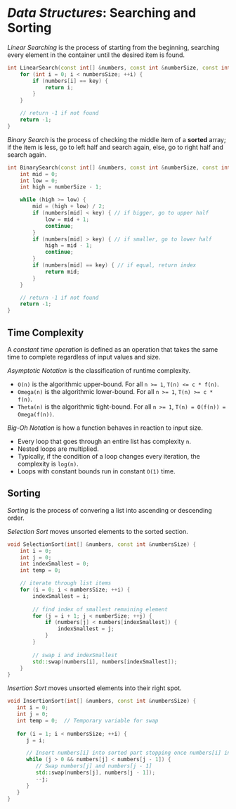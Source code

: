# ***Data Structures***: Searching and Sorting
*Linear Searching* is the process of starting from the beginning, searching every element in the container until the desired item is found.
```c++
int LinearSearch(const int[] &numbers, const int &numberSize, const int &key) {
	for (int i = 0; i < numbersSize; ++i) {
		if (numbers[i] == key) {
			return i;
		}
	}

	// return -1 if not found
	return -1;
}
```

*Binary Search* is the process of checking the middle item of a **sorted** array; if the item is less, go to left half and search again, else, go to right half and search again.
```c++
int BinarySearch(const int[] &numbers, const int &numberSize, const int &key) {
	int mid = 0;
	int low = 0;
	int high = numberSize - 1;

	while (high >= low) {
		mid = (high + low) / 2;
		if (numbers[mid] < key) { // if bigger, go to upper half
			low = mid + 1;
			continue;
		}
		if (numbers[mid] > key) { // if smaller, go to lower half
			high = mid - 1;
			continue;
		}
		if (numbers[mid] == key) { // if equal, return index
			return mid;
		}
	}

	// return -1 if not found
	return -1;
}
```

## Time Complexity
A *constant time operation* is defined as an operation that takes the same time to complete regardless of input values and size.

*Asymptotic Notation* is the classification of runtime complexity.
- `O(n)` is the algorithmic upper-bound. For all `n >= 1`, `T(n) <= c * f(n)`.
- `Omega(n)` is the algorithmic lower-bound. For all `n >= 1`, `T(n) >= c * f(n)`.
- `Theta(n)` is the algorithmic tight-bound. For all `n >= 1`, `T(n) = O(f(n)) = Omega(f(n))`.

*Big-Oh Notation* is how a function behaves in reaction to input size.
- Every loop that goes through an entire list has complexity `n`.
- Nested loops are multiplied.
- Typically, if the condition of a loop changes every iteration, the complexity is `log(n)`.
- Loops with constant bounds run in constant `O(1)` time.

## Sorting
*Sorting* is the process of convering a list into ascending or descending order.

*Selection Sort* moves unsorted elements to the sorted section.
```c++
void SelectionSort(int[] &numbers, const int &numbersSize) {
	int i = 0;
	int j = 0;
	int indexSmallest = 0;
	int temp = 0;

	// iterate through list items
	for (i = 0; i < numbersSize; ++i) {
		indexSmallest = i;
		
		// find index of smallest remaining element
		for (j = i + 1; j < numberSize; ++j) {
			if (numbers[j] < numbers[indexSmallest]) {
				indexSmallest = j;
			}
		}
		
		// swap i and indexSmallest
		std::swap(numbers[i], numbers[indexSmallest]);
	}
}
```

*Insertion Sort* moves unsorted elements into their right spot.
```c++
void InsertionSort(int[] &numbers, const int &numbersSize) {
   int i = 0;
   int j = 0;
   int temp = 0;  // Temporary variable for swap
   
   for (i = 1; i < numbersSize; ++i) {
      j = i;

      // Insert numbers[i] into sorted part stopping once numbers[i] in correct position
      while (j > 0 && numbers[j] < numbers[j - 1]) {
         // Swap numbers[j] and numbers[j - 1]
         std::swap(numbers[j], numbers[j - 1]);
         --j;
      }
   }
}
```
